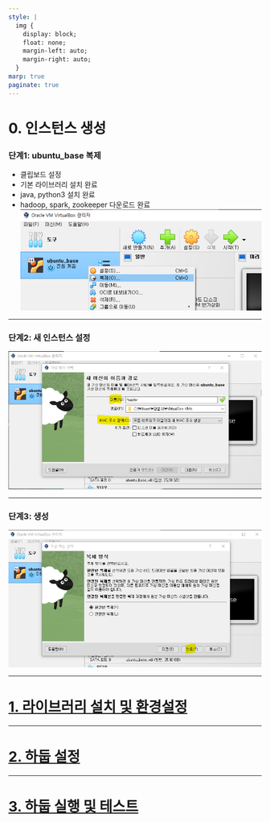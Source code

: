 ```yaml
---
style: |
  img {
    display: block;
    float: none;
    margin-left: auto;
    margin-right: auto;
  }
marp: true
paginate: true
---
```

# 0. 인스턴스 생성
### 단계1: ubuntu_base 복제
- 클립보드 설정
- 기본 라이브러리 설치 완료
- java, python3 설치 완료
- hadoop, spark, zookeeper 다운로드 완료
![bg right w:600](./img/image.png)

---
### 단계2: 새 인스턴스 설정
![Alt text](./img/image-1.png)

---
### 단계3: 생성
![Alt text](./img/image-2.png)

---
# [1. 라이브러리 설치 및 환경설정](./1.%20라이브러리%20설치%20및%20환경설정.md)

---
# [2. 하둡 설정](./2.%20하둡%20설정.md)

---
# [3. 하둡 실행 및 테스트](./3.%20하둡%20실행%20및%20테스트.md)




